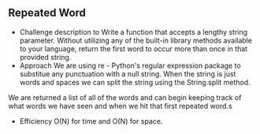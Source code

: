 ## Repeated Word
- Challenge description
to Write a function that accepts a lengthy string parameter.
Without utilizing any of the built-in library methods available to your language, return the first word to occur more than once in that provided string.
- Approach
We are using re - Python's regular expression package to substitue any punctuation with a null string. When the string is just words and spaces we can split the string using the String.split method.

We are returned a list of all of the words and can begin keeping track of what words we have seen and when we hit that first repeated word.s

- Efficiency
O(N) for time and O(N) for space.
